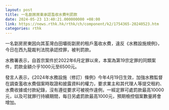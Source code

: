 ```yaml
---
layout: post
title: 一名劏房房東承認濫收水費判罰款
date: 2024-05-23 13:40:21.000000000 +08:00
link: https://news.rthk.hk/rthk/ch/component/k2/1754365-20240523.htm
categories: rthk
---
```


一名劏房房東因向其荃灣白田壩街劏房的租戶濫收水費，違反《水務設施規例》，今日在西九龍裁判法院承認控罪，被判罰款。

水務署表示，自首宗案件於2022年6月定罪以來，本案為第19宗定罪的同類案件，罰款金額介乎1000元至6500元。

發言人表示，《2024年水務設施（修訂）條例》今年4月19日生效，加強水務監督在調查濫收水費個案時取證和披露資料的權力，要求業主和其代理人等提交租約、水費收據或付款紀錄，沒有遵從要求可被視作違例，一經定罪可處罰款最高10000元，以及可就罪行持續期間，每日另處罰款最高1000元，預期檢控個案數量將會增加。
